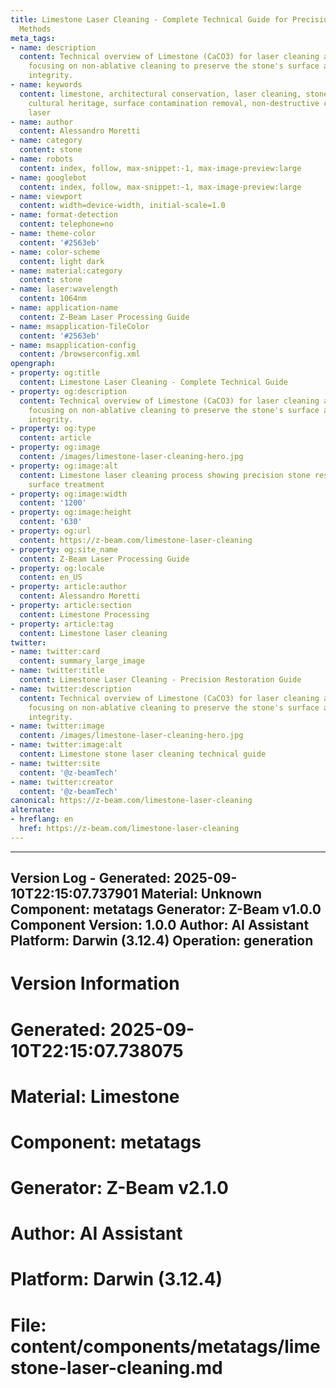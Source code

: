```yaml
---
title: Limestone Laser Cleaning - Complete Technical Guide for Precision Stone Restoration
  Methods
meta_tags:
- name: description
  content: Technical overview of Limestone (CaCO3) for laser cleaning applications,
    focusing on non-ablative cleaning to preserve the stone's surface and historical
    integrity.
- name: keywords
  content: limestone, architectural conservation, laser cleaning, stone restoration,
    cultural heritage, surface contamination removal, non-destructive cleaning, pulsed
    laser
- name: author
  content: Alessandro Moretti
- name: category
  content: stone
- name: robots
  content: index, follow, max-snippet:-1, max-image-preview:large
- name: googlebot
  content: index, follow, max-snippet:-1, max-image-preview:large
- name: viewport
  content: width=device-width, initial-scale=1.0
- name: format-detection
  content: telephone=no
- name: theme-color
  content: '#2563eb'
- name: color-scheme
  content: light dark
- name: material:category
  content: stone
- name: laser:wavelength
  content: 1064nm
- name: application-name
  content: Z-Beam Laser Processing Guide
- name: msapplication-TileColor
  content: '#2563eb'
- name: msapplication-config
  content: /browserconfig.xml
opengraph:
- property: og:title
  content: Limestone Laser Cleaning - Complete Technical Guide
- property: og:description
  content: Technical overview of Limestone (CaCO3) for laser cleaning applications,
    focusing on non-ablative cleaning to preserve the stone's surface and historical
    integrity.
- property: og:type
  content: article
- property: og:image
  content: /images/limestone-laser-cleaning-hero.jpg
- property: og:image:alt
  content: Limestone laser cleaning process showing precision stone restoration and
    surface treatment
- property: og:image:width
  content: '1200'
- property: og:image:height
  content: '630'
- property: og:url
  content: https://z-beam.com/limestone-laser-cleaning
- property: og:site_name
  content: Z-Beam Laser Processing Guide
- property: og:locale
  content: en_US
- property: article:author
  content: Alessandro Moretti
- property: article:section
  content: Limestone Processing
- property: article:tag
  content: Limestone laser cleaning
twitter:
- name: twitter:card
  content: summary_large_image
- name: twitter:title
  content: Limestone Laser Cleaning - Precision Restoration Guide
- name: twitter:description
  content: Technical overview of Limestone (CaCO3) for laser cleaning applications,
    focusing on non-ablative cleaning to preserve the stone's surface and historical
    integrity.
- name: twitter:image
  content: /images/limestone-laser-cleaning-hero.jpg
- name: twitter:image:alt
  content: Limestone stone laser cleaning technical guide
- name: twitter:site
  content: '@z-beamTech'
- name: twitter:creator
  content: '@z-beamTech'
canonical: https://z-beam.com/limestone-laser-cleaning
alternate:
- hreflang: en
  href: https://z-beam.com/limestone-laser-cleaning
---
```


---
Version Log - Generated: 2025-09-10T22:15:07.737901
Material: Unknown
Component: metatags
Generator: Z-Beam v1.0.0
Component Version: 1.0.0
Author: AI Assistant
Platform: Darwin (3.12.4)
Operation: generation
---

# Version Information
# Generated: 2025-09-10T22:15:07.738075
# Material: Limestone
# Component: metatags
# Generator: Z-Beam v2.1.0
# Author: AI Assistant
# Platform: Darwin (3.12.4)
# File: content/components/metatags/limestone-laser-cleaning.md